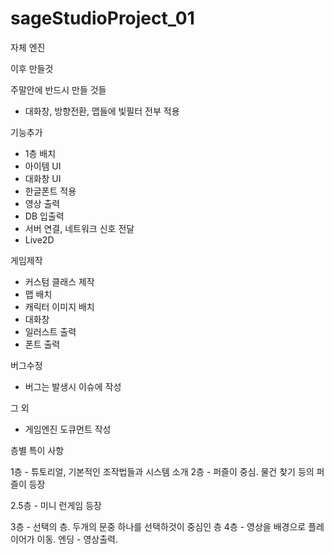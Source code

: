 ﻿# sageStudioProject_01

자체 엔진

이후 만들것

주말안에 반드시 만들 것들
 - 대화창, 방향전환, 맵들에 빛필터 전부 적용

기능추가
 - 1층 배치
 - 아이템 UI
 - 대화창 UI
 - 한글폰트 적용
 - 영상 출력
 - DB 입출력
 - 서버 연결, 네트워크 신호 전달
 - Live2D 
 
게임제작
 - 커스텀 클래스 제작
 - 맵 배치
 - 캐릭터 이미지 배치
 - 대화창
 - 일러스트 출력
 - 폰트 출력

버그수정
 - 버그는 발생시 이슈에 작성

그 외
 - 게임엔진 도큐먼트 작성

 
층별 특이 사항

1층 - 튜토리얼, 기본적인 조작법들과 시스템 소개
2층 - 퍼즐이 중심. 물건 찾기 등의 퍼즐이 등장

2.5층 - 미니 런게임 등장

3층 - 선택의 층. 두개의 문중 하나를 선택하것이 중심인 층
4층 - 영상을 배경으로 플레이어가 이동.
엔딩 - 영상출력. 
